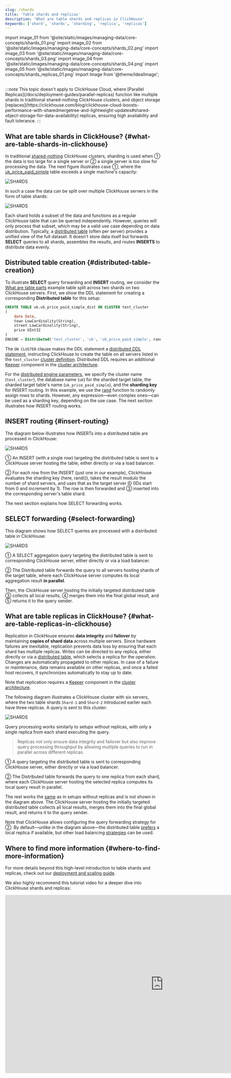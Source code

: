 ```yaml
---
slug: /shards
title: 'Table shards and replicas'
description: 'What are table shards and replicas in ClickHouse'
keywords: ['shard', 'shards', 'sharding', 'replica', 'replicas']
---
```


import image_01 from '@site/static/images/managing-data/core-concepts/shards_01.png'
import image_02 from '@site/static/images/managing-data/core-concepts/shards_02.png'
import image_03 from '@site/static/images/managing-data/core-concepts/shards_03.png'
import image_04 from '@site/static/images/managing-data/core-concepts/shards_04.png'
import image_05 from '@site/static/images/managing-data/core-concepts/shards_replicas_01.png'
import Image from '@theme/IdealImage';

<br/>
:::note
This topic doesn't apply to ClickHouse Cloud, where [Parallel Replicas](/docs/deployment-guides/parallel-replicas) function like multiple shards in traditional shared-nothing ClickHouse clusters, and object storage [replaces](https://clickhouse.com/blog/clickhouse-cloud-boosts-performance-with-sharedmergetree-and-lightweight-updates#shared-object-storage-for-data-availability) replicas, ensuring high availability and fault tolerance.
:::

## What are table shards in ClickHouse? {#what-are-table-shards-in-clickhouse}

In traditional [shared-nothing](https://en.wikipedia.org/wiki/Shared-nothing_architecture) ClickHouse clusters, sharding is used when ① the data is too large for a single server or ② a single server is too slow for processing the data. The next figure illustrates case ①, where the [uk_price_paid_simple](/parts) table exceeds a single machine's capacity:

<Image img={image_01} size="lg" alt='SHARDS'/>

<br/>

In such a case the data can be split over multiple ClickHouse servers in the form of table shards:

<Image img={image_02} size="lg" alt='SHARDS'/>

<br/>

Each shard holds a subset of the data and functions as a regular ClickHouse table that can be queried independently. However, queries will only process that subset, which may be a valid use case depending on data distribution. Typically, a [distributed table](/docs/engines/table-engines/special/distributed) (often per server) provides a unified view of the full dataset. It doesn't store data itself but forwards **SELECT** queries to all shards, assembles the results, and routes **INSERTS** to distribute data evenly.

## Distributed table creation {#distributed-table-creation}

To illustrate **SELECT** query forwarding and **INSERT** routing, we consider the [What are table parts](/parts) example table split across two shards on two ClickHouse servers. First, we show the DDL statement for creating a corresponding **Distributed table** for this setup:


```sql
CREATE TABLE uk.uk_price_paid_simple_dist ON CLUSTER test_cluster
(
    date Date,
    town LowCardinality(String),
    street LowCardinality(String),
    price UInt32
)
ENGINE = Distributed('test_cluster', 'uk', 'uk_price_paid_simple', rand())
```

The `ON CLUSTER` clause makes the DDL statement a [distributed DDL statement](/docs/sql-reference/distributed-ddl), instructing ClickHouse to create the table on all servers listed in the `test_cluster` [cluster definition](/architecture/replication/#configure-clickhouse-servers). Distributed DDL requires an additional [Keeper](https://clickhouse.com/clickhouse/keeper) component in the [cluster architecture](/docs/architecture/horizontal-scaling#architecture-diagram).

For the [distributed engine parameters](/docs/engines/table-engines/special/distributed#distributed-parameters), we specify the cluster name (`test_cluster`), the database name (`uk`) for the sharded target table, the sharded target table's name (`uk_price_paid_simple`), and the **sharding key** for INSERT routing. In this example, we use the [rand](/sql-reference/functions/random-functions#rand) function to randomly assign rows to shards. However, any expression—even complex ones—can be used as a sharding key, depending on the use case. The next section illustrates how INSERT routing works.

## INSERT routing {#insert-routing}

The diagram below illustrates how INSERTs into a distributed table are processed in ClickHouse:

<Image img={image_03} size="lg" alt='SHARDS'/>

<br/>

① An INSERT (with a single row) targeting the distributed table is sent to a ClickHouse server hosting the table, either directly or via a load balancer.

② For each row from the INSERT (just one in our example), ClickHouse evaluates the sharding key (here, rand()), takes the result modulo the number of shard servers, and uses that as the target server ID (IDs start from 0 and increment by 1). The row is then forwarded and ③ inserted into the corresponding server's table shard.

The next section explains how SELECT forwarding works.

## SELECT forwarding {#select-forwarding}

This diagram shows how SELECT queries are processed with a distributed table in ClickHouse:

<Image img={image_04} size="lg" alt='SHARDS'/>

<br/>

① A SELECT aggregation query targeting the distributed table is sent to corresponding ClickHouse server, either directly or via a load balancer.

② The Distributed table forwards the query to all servers hosting shards of the target table, where each ClickHouse server computes its local aggregation result **in parallel**.


Then, the ClickHouse server hosting the initially targeted distributed table ③ collects all local results, ④ merges them into the final global result, and ⑤ returns it to the query sender.

## What are table replicas in ClickHouse? {#what-are-table-replicas-in-clickhouse}

Replication in ClickHouse ensures **data integrity** and **failover** by maintaining **copies of shard data** across multiple servers. Since hardware failures are inevitable, replication prevents data loss by ensuring that each shard has multiple replicas. Writes can be directed to any replica, either directly or via a [distributed table](#distributed-table-creation), which selects a replica for the operation. Changes are automatically propagated to other replicas. In case of a failure or maintenance, data remains available on other replicas, and once a failed host recovers, it synchronizes automatically to stay up to date.

Note that replication requires a [Keeper](https://clickhouse.com/clickhouse/keeper) component in the [cluster architecture](/architecture/horizontal-scaling).

The following diagram illustrates a ClickHouse cluster with six servers, where the two table shards `Shard-1` and `Shard-2` introduced earlier each have three replicas. A query is sent to this cluster:

<Image img={image_05} size="lg" alt='SHARDS'/>

<br/>

Query processing works similarly to setups without replicas, with only a single replica from each shard executing the query.

> Replicas not only ensure data integrity and failover but also improve query processing throughput by allowing multiple queries to run in parallel across different replicas.

① A query targeting the distributed table is sent to corresponding ClickHouse server, either directly or via a load balancer.

② The Distributed table forwards the query to one replica from each shard, where each ClickHouse server hosting the selected replica computes its local query result in parallel.

The rest works the [same](#select-forwarding) as in setups without replicas and is not shown in the diagram above. The ClickHouse server hosting the initially targeted distributed table collects all local results, merges them into the final global result, and returns it to the query sender.

Note that ClickHouse allows configuring the query forwarding strategy for ②. By default—unlike in the diagram above—the distributed table [prefers](/docs/operations/settings/settings#prefer_localhost_replica) a local replica if available, but other load balancing [strategies](/docs/operations/settings/settings#load_balancing) can be used.



## Where to find more information {#where-to-find-more-information}

For more details beyond this high-level introduction to table shards and replicas, check out our [deployment and scaling guide](/docs/architecture/horizontal-scaling).

We also highly recommend this tutorial video for a deeper dive into ClickHouse shards and replicas:

<iframe width="1024" height="576" src="https://www.youtube.com/embed/vBjCJtw_Ei0?si=WqopTrnti6usCMRs" title="YouTube video player" frameborder="0" allow="accelerometer; autoplay; clipboard-write; encrypted-media; gyroscope; picture-in-picture; web-share" referrerpolicy="strict-origin-when-cross-origin" allowfullscreen></iframe>
